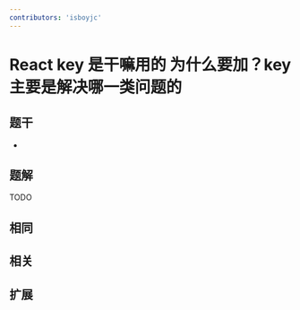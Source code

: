 ```yaml
---
contributors: 'isboyjc'
---
```


# React key 是干嘛用的 为什么要加？key 主要是解决哪一类问题的


## 题干

- 



## 题解

<!-- ::: details 点我查看题解 -->

  TODO

<!-- ::: -->



## 相同


## 相关


## 扩展


